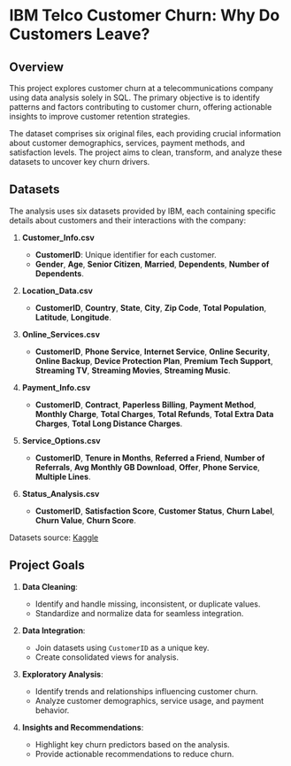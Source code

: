 # IBM Telco Customer Churn: Why Do Customers Leave?

## Overview

This project explores customer churn at a telecommunications company using data analysis solely in SQL. The primary objective is to identify patterns and factors contributing to customer churn, offering actionable insights to improve customer retention strategies.

The dataset comprises six original files, each providing crucial information about customer demographics, services, payment methods, and satisfaction levels. The project aims to clean, transform, and analyze these datasets to uncover key churn drivers.

## Datasets

The analysis uses six datasets provided by IBM, each containing specific details about customers and their interactions with the company:

1. **Customer_Info.csv**
   - **CustomerID**: Unique identifier for each customer.
   - **Gender**, **Age**, **Senior Citizen**, **Married**, **Dependents**, **Number of Dependents**.

2. **Location_Data.csv**
   - **CustomerID**, **Country**, **State**, **City**, **Zip Code**, **Total Population**, **Latitude**, **Longitude**.

3. **Online_Services.csv**
   - **CustomerID**, **Phone Service**, **Internet Service**, **Online Security**, **Online Backup**, **Device Protection Plan**, **Premium Tech Support**, **Streaming TV**, **Streaming Movies**, **Streaming Music**.

4. **Payment_Info.csv**
   - **CustomerID**, **Contract**, **Paperless Billing**, **Payment Method**, **Monthly Charge**, **Total Charges**, **Total Refunds**, **Total Extra Data Charges**, **Total Long Distance Charges**.

5. **Service_Options.csv**
   - **CustomerID**, **Tenure in Months**, **Referred a Friend**, **Number of Referrals**, **Avg Monthly GB Download**, **Offer**, **Phone Service**, **Multiple Lines**.

6. **Status_Analysis.csv**
   - **CustomerID**, **Satisfaction Score**, **Customer Status**, **Churn Label**, **Churn Value**, **Churn Score**.

Datasets source: [Kaggle](https://www.kaggle.com/datasets/hassanelfattmi/why-do-customers-leave-can-you-spot-the-churners)

## Project Goals

1. **Data Cleaning**:
   - Identify and handle missing, inconsistent, or duplicate values.
   - Standardize and normalize data for seamless integration.

2. **Data Integration**:
   - Join datasets using `CustomerID` as a unique key.
   - Create consolidated views for analysis.

3. **Exploratory Analysis**:
   - Identify trends and relationships influencing customer churn.
   - Analyze customer demographics, service usage, and payment behavior.

4. **Insights and Recommendations**:
   - Highlight key churn predictors based on the analysis.
   - Provide actionable recommendations to reduce churn.

